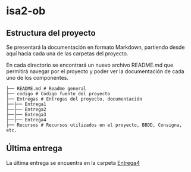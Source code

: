 # isa2-ob 

## Estructura del proyecto

Se presentará la documentación en formato Markdown, partiendo desde aquí hacia cada una de las carpetas del proyecto.

En cada directorio se encontrará un nuevo archivo README.md que permitirá navegar por el proyecto y poder ver la documentación de cada uno de los componentes.


```
├── README.md # Readme general
├── codigo # Código fuente del proyecto
├── Entregas # Entregas del proyecto, documentación
├──├── Entrega1
├──├── Entrega2
├──├── Entrega3
├──├── Entrega4
├── Recursos # Recursos utilizados en el proyecto, BBDD, Consigna, etc.
```

## Última entrega

La última entrega se encuentra en la carpeta [Entrega4](./Entregas/Entrega%204/README.md)
